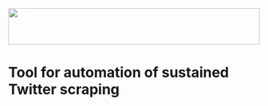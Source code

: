 <img src="https://svgur.com/i/BW3.svg" width="100%" height="73">

# Tool for automation of sustained Twitter scraping 
